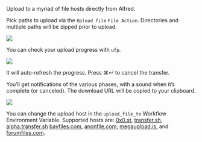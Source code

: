 Upload to a myriad of file hosts directly from Alfred.

Pick paths to upload via the `Upload file` `File Action`. Directories and multiple paths will be zipped prior to upload.

![](https://i.imgur.com/nfFAmT0.png)

You can check your upload progress with `ufp`.

![](https://i.imgur.com/Y9pZY2r.png)

It will auto-refresh the progress. Press ⌘↵ to cancel the transfer.

You’ll get notifications of the various phases, with a sound when it’s complete (or canceled). The download URL will be copied to your clipboard.

![](https://i.imgur.com/iOxLOWb.png)

You can change the upload host in the `upload_file_to` Workflow Environment Variable. Supported hosts are: [0x0.st](https://0x0.st/), [transfer.sh](https://transfer.sh/), [alpha.transfer.sh](https://alpha.transfer.sh/) [bayfiles.com](https://bayfiles.com/), [anonfile.com](https://anonfile.com/), [megaupload.is](https://megaupload.is/), and [forumfiles.com](https://forumfiles.com/).
